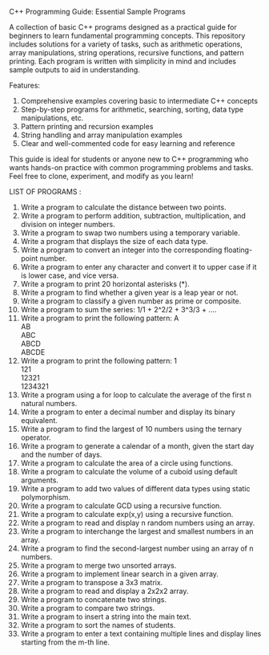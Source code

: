 C++ Programming Guide: Essential Sample Programs

A collection of basic C++ programs designed as a practical guide for beginners to learn fundamental programming concepts. This repository includes solutions for a variety of tasks, such as arithmetic operations, array manipulations, string operations, recursive functions, and pattern printing. Each program is written with simplicity in mind and includes sample outputs to aid in understanding.

Features:

1.  Comprehensive examples covering basic to intermediate C++ concepts
2. Step-by-step programs for arithmetic, searching, sorting, data type manipulations, etc.
3. Pattern printing and recursion examples
4. String handling and array manipulation examples
5. Clear and well-commented code for easy learning and reference
   
This guide is ideal for students or anyone new to C++ programming who wants hands-on practice with common programming problems and tasks. Feel free to clone, experiment, and modify as you learn!

LIST OF PROGRAMS :
1. Write a program to calculate the distance between two points.
2. Write a program to perform addition, subtraction, multiplication, and division on integer numbers.
3. Write a program to swap two numbers using a temporary variable.
4. Write a program that displays the size of each data type.
5. Write a program to convert an integer into the corresponding floating-point number.
6. Write a program to enter any character and convert it to upper case if it is lower case, and vice versa.
7. Write a program to print 20 horizontal asterisks (*).
8. Write a program to find whether a given year is a leap year or not.
9. Write a program to classify a given number as prime or composite.
10. Write a program to sum the series: 1/1 + 2^2/2 + 3^3/3 + ….
11. Write a program to print the following pattern:
      A  
      AB  
      ABC  
      ABCD  
      ABCDE
12. Write a program to print the following pattern:
      1  
      121  
      12321  
      1234321  
13. Write a program using a for loop to calculate the average of the first n natural numbers.
14. Write a program to enter a decimal number and display its binary equivalent.
15. Write a program to find the largest of 10 numbers using the ternary operator.
16. Write a program to generate a calendar of a month, given the start day and the number of days.
17. Write a program to calculate the area of a circle using functions.
18. Write a program to calculate the volume of a cuboid using default arguments.
19. Write a program to add two values of different data types using static polymorphism.
20. Write a program to calculate GCD using a recursive function.
21. Write a program to calculate exp(x,y) using a recursive function.
22. Write a program to read and display n random numbers using an array.
23. Write a program to interchange the largest and smallest numbers in an array.
24. Write a program to find the second-largest number using an array of n numbers.
25. Write a program to merge two unsorted arrays.
26. Write a program to implement linear search in a given array.
27. Write a program to transpose a 3x3 matrix.
28. Write a program to read and display a 2x2x2 array.
29. Write a program to concatenate two strings.
30. Write a program to compare two strings.
31. Write a program to insert a string into the main text.
32. Write a program to sort the names of students.
33. Write a program to enter a text containing multiple lines and display lines starting from the m-th line.











